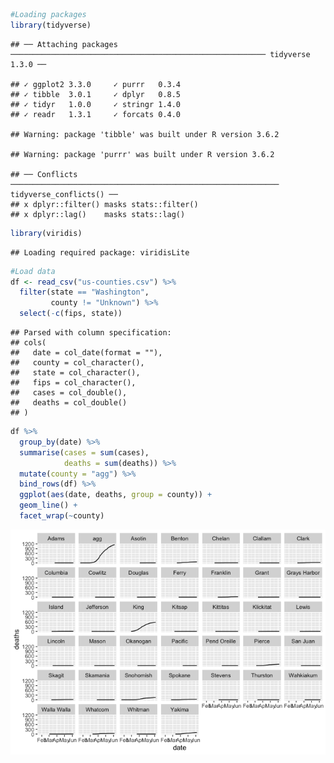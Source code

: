 ``` r
#Loading packages
library(tidyverse)
```

    ## ── Attaching packages ───────────────────────────────────────────────────────── tidyverse 1.3.0 ──

    ## ✓ ggplot2 3.3.0     ✓ purrr   0.3.4
    ## ✓ tibble  3.0.1     ✓ dplyr   0.8.5
    ## ✓ tidyr   1.0.0     ✓ stringr 1.4.0
    ## ✓ readr   1.3.1     ✓ forcats 0.4.0

    ## Warning: package 'tibble' was built under R version 3.6.2

    ## Warning: package 'purrr' was built under R version 3.6.2

    ## ── Conflicts ──────────────────────────────────────────────────────────── tidyverse_conflicts() ──
    ## x dplyr::filter() masks stats::filter()
    ## x dplyr::lag()    masks stats::lag()

``` r
library(viridis)
```

    ## Loading required package: viridisLite

``` r
#Load data
df <- read_csv("us-counties.csv") %>% 
  filter(state == "Washington",
         county != "Unknown") %>% 
  select(-c(fips, state))
```

    ## Parsed with column specification:
    ## cols(
    ##   date = col_date(format = ""),
    ##   county = col_character(),
    ##   state = col_character(),
    ##   fips = col_character(),
    ##   cases = col_double(),
    ##   deaths = col_double()
    ## )

``` r
df %>% 
  group_by(date) %>% 
  summarise(cases = sum(cases),
            deaths = sum(deaths)) %>%
  mutate(county = "agg") %>% 
  bind_rows(df) %>% 
  ggplot(aes(date, deaths, group = county)) +
  geom_line() +
  facet_wrap(~county)
```

![](README_files/figure-markdown_github/graphic-1.png)

